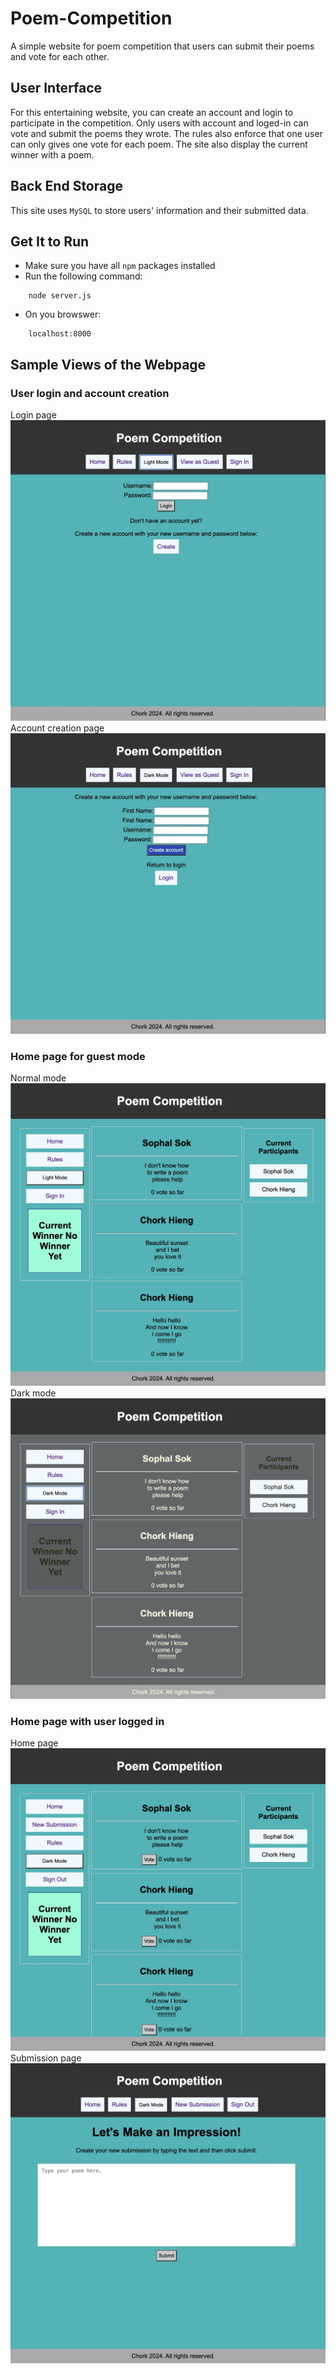# Poem-Competition
A simple website for poem competition that users can submit their poems and vote for each other. 
## User Interface
For this entertaining website, you can create an account and login to participate in the competition. Only users with account and loged-in can vote and submit the poems they wrote. The rules also enforce that one user can only gives one vote for each poem. The site also display the current winner with a poem.

## Back End Storage
This site uses `MySQL` to store users' information and their submitted data. 

## Get It to Run
- Make sure you have all `npm` packages installed
- Run the following command:
```
    node server.js
```
- On you browswer:
```
    localhost:8000
```

## Sample Views of the Webpage
### User login and account creation
Login page
![Login page](/screenshots/login.jpeg)
Account creation page
![Create account](/screenshots/create.jpeg)
### Home page for guest mode
Normal mode
![Home page with normal mode](/screenshots/guest.jpeg)
Dark mode
![Home page with dark mode](/screenshots/guest_dark.jpeg)
### Home page with user logged in
Home page
![Home page](/screenshots/home_loggedIn.jpeg)
Submission page
![Submission page](/screenshots/submit.jpeg)
